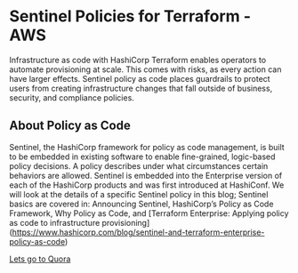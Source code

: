 
# Sentinel Policies for Terraform - AWS

Infrastructure as code with HashiCorp Terraform enables operators to automate provisioning at scale. This comes with risks, as every action can have larger effects. Sentinel policy as code places guardrails to protect users from creating infrastructure changes that fall outside of business, security, and compliance policies.

## About Policy as Code

Sentinel, the HashiCorp framework for policy as code management, is built to be embedded in existing software to enable fine-grained, logic-based policy decisions. A policy describes under what circumstances certain behaviors are allowed. Sentinel is embedded into the Enterprise version of each of the HashiCorp products and was first introduced at HashiConf. We will look at the details of a specific Sentinel policy in this blog; Sentinel basics are covered in: Announcing Sentinel, HashiCorp’s Policy as Code Framework, Why Policy as Code, and [Terraform Enterprise: Applying policy as code to infrastructure provisioning] (https://www.hashicorp.com/blog/sentinel-and-terraform-enterprise-policy-as-code)

[Lets go to Quora](https://www.quora.com)
